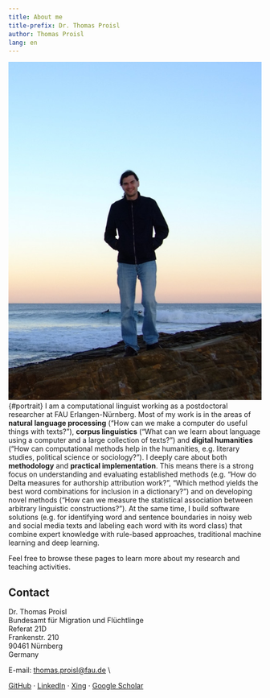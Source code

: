 ```yaml
---
title: About me
title-prefix: Dr. Thomas Proisl
author: Thomas Proisl
lang: en
---
```


![Thomas Proisl](img/thomas_proisl.jpg){#portrait} I am a
computational linguist working as a postdoctoral researcher at FAU
Erlangen-Nürnberg. Most of my work is in the areas of **natural
language processing** (“How can we make a computer do useful things
with texts?”), **corpus linguistics** (“What can we learn about
language using a computer and a large collection of texts?”) and
**digital humanities** (“How can computational methods help in the
humanities, e.g. literary studies, political science or sociology?”).
I deeply care about both **methodology** and **practical
implementation**. This means there is a strong focus on understanding
and evaluating established methods (e.g. “How do Delta measures for
authorship attribution work?”, “Which method yields the best word
combinations for inclusion in a dictionary?”) and on developing novel
methods (“How can we measure the statistical association between
arbitrary linguistic constructions?”). At the same time, I build
software solutions (e.g. for identifying word and sentence boundaries
in noisy web and social media texts and labeling each word with its
word class) that combine expert knowledge with rule-based approaches,
traditional machine learning and deep learning.

Feel free to browse these pages to learn more about my research and
teaching activities.

## Contact

<!-- Dr. Thomas Proisl \ -->
<!-- Universität Osnabrück \ -->
<!-- Institut für Kognitionswissenschaft \ -->
<!-- Wachsbleiche 27, Raum 50/122 \ -->
<!-- 49090 Osnabrück \ -->
<!-- Germany -->

<!-- E-mail: [thomas.proisl@uni-osnabrueck.de](mailto:thomas.proisl@uni-osnabrueck.de) \ -->
<!-- Phone: +49 541 969-3532 \ -->
<!-- Fax: +49 541 969-3381 -->

<!-- Dr. Thomas Proisl \ -->
<!-- Friedrich-Alexander-Universität Erlangen-Nürnberg \ -->
<!-- Lehrstuhl für Korpus- und Computerlinguistik \ -->
<!-- Bismarckstr. 6 \ -->
<!-- 91054 Erlangen \ -->
<!-- Germany -->

Dr. Thomas Proisl \
Bundesamt für Migration und Flüchtlinge \
Referat 21D \
Frankenstr. 210 \
90461 Nürnberg \
Germany

E-mail: [thomas.proisl@fau.de](mailto:thomas.proisl@fau.de) \
<!-- Phone: +49 9131 85-25908 \ -->
<!-- Fax: +49 9131 85-29251 -->

<!-- **Note:** Due to the ongoing pandemic, I am mostly working from home. -->
<!-- The best way to contact me is via e-mail. -->

[GitHub](https://github.com/tsproisl) ·
[LinkedIn](https://www.linkedin.com/in/thomas-proisl) ·
[Xing](https://www.xing.com/profile/Thomas_Proisl) ·
[Google Scholar](https://scholar.google.de/citations?user=GOnUOS4AAAAJ)

<!-- ## News ## -->
